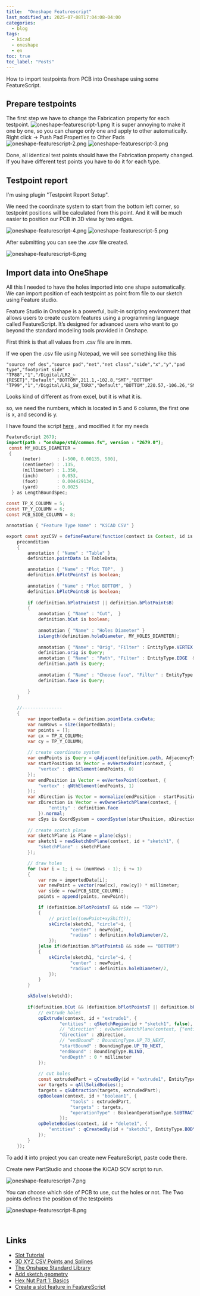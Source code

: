 ```yaml
---
title:  "Oneshape Featurescript"
last_modified_at: 2025-07-08T17:04:08-04:00
categories: 
  - blog
tags:
  - kicad
  - oneshape
  - en
toc: true
toc_label: "Posts"
---
```


How to import testpoints from PCB into Oneshape using some FeatureScript.

## Prepare testpoints

The first step we have to change the Fabrication property for each testpoint.
![oneshape-featurescript-1.png](/assets/resources/oneshape-featurescript-1.png)
It is super annoying to make it one by one, so you can change only one and apply to other automatically.
Right click -> Push Pad Properties to Other Pads
![oneshape-featurescript-2.png](/assets/resources/oneshape-featurescript-2.png)
![oneshape-featurescript-3.png](/assets/resources/oneshape-featurescript-3.png)

Done, all identical test points should have the Fabrication property changed. If you have different test points you have to do it for each type.

## Testpoint report

I'm using plugin "Testpoint Report Setup". 

We need the coordinate system to start from the bottom left corner, so testpoint positions will be calculated from this point. And it will be much easier to position our PCB in 3D view by two edges.

![oneshape-featurescript-4.png](/assets/resources/oneshape-featurescript-4.png)
![oneshape-featurescript-5.png](/assets/resources/oneshape-featurescript-5.png)

After submitting you can see the .csv file created.

![oneshape-featurescript-6.png](/assets/resources/oneshape-featurescript-6.png)

## Import data into OneShape

All this I needed to have the holes imported into one shape automatically. We can import position of each testpoint as point from file to our sketch using Feature studio.

Feature Studio in Onshape is a powerful, built-in scripting environment that allows users to create custom features using a programming language called FeatureScript. It’s designed for advanced users who want to go beyond the standard modeling tools provided in Onshape.

First think is that all values from .csv file are in mm.

If we open the .csv file using Notepad, we will see something like this

```text
"source ref des","source pad","net","net class","side","x","y","pad type","footprint side"  
"TP88","1","/Digital/LR2_~{RESET}","Default","BOTTOM",211.1,-102.8,"SMT","BOTTOM"  
"TP99","1","/Digital/LR1_SW_TXRX","Default","BOTTOM",220.57,-106.26,"SMT","BOTTOM"
```

Looks kind of different as from excel, but it is what it is.

so, we need the numbers, which is located in 5 and 6 column, the first one is x, and second is y.

I have found the script [here](https://cad.onshape.com/documents/a5566bc4a7c123d4958fd925/v/74ef42fd67330626670210c7/e/97994fc552ad661c4611715d) , and modified it for my needs

```java
FeatureScript 2679;
import(path : "onshape/std/common.fs", version : "2679.0");
 const MY_HOLES_DIAMETER =
 {
      (meter)      : [-500, 0.00135, 500],
      (centimeter) : .135,
      (millimeter) : 1.350,
      (inch)       : 0.053,
      (foot)       : 0.004429134,
      (yard)       : 0.0025
  } as LengthBoundSpec;
  
const TP_X_COLUMN = 5;
const TP_Y_COLUMN = 6;
const PCB_SIDE_COLUMN = 8;

annotation { "Feature Type Name" : "KiCAD CSV" }

export const xyzCSV = defineFeature(function(context is Context, id is Id, definition is map)
    precondition
    {
        annotation { "Name" : "Table" }
        definition.pointData is TableData;

        annotation { "Name" : "Plot TOP",  }
        definition.bPlotPointsT is boolean;
        
        annotation { "Name" : "Plot BOTTOM",  }
        definition.bPlotPointsB is boolean;
        
        if (definition.bPlotPointsT || definition.bPlotPointsB)
        {
            annotation { "Name" : "Cut",  }
            definition.bCut is boolean;
                    
            annotation { "Name" : "Holes Diameter" }
            isLength(definition.holeDiameter, MY_HOLES_DIAMETER);
            
            annotation { "Name" : "Orig", "Filter" : EntityType.VERTEX  , "MaxNumberOfPicks" : 1 }
            definition.orig is Query;
            annotation { "Name" : "Path", "Filter" : EntityType.EDGE  && GeometryType.LINE, "MaxNumberOfPicks" : 1 }
            definition.path is Query;
             
            annotation { "Name" : "Choose face", "Filter" : EntityType.FACE, "MaxNumberOfPicks" : 1 }
            definition.face is Query;
            
        }
    }

    //---------------
    {
        var importedData = definition.pointData.csvData;
        var numRows = size(importedData);
        var points = [];
        var cx = TP_X_COLUMN;
        var cy = TP_Y_COLUMN;
        
        // create coordinate system
        var endPoints is Query = qAdjacent(definition.path, AdjacencyType.VERTEX, EntityType.VERTEX);
        var startPosition is Vector = evVertexPoint(context, {
            "vertex" : qNthElement(endPoints, 0)
        });
        var endPosition is Vector = evVertexPoint(context, {
            "vertex" : qNthElement(endPoints, 1)
        });
        var xDirection is Vector = normalize(endPosition - startPosition);
        var zDirection is Vector = evOwnerSketchPlane(context, {
                "entity" : definition.face
            }).normal;
        var cSys is CoordSystem = coordSystem(startPosition, xDirection, zDirection);
        
        // create scetch plane
        var sketchPlane is Plane = plane(cSys);
        var sketch1 = newSketchOnPlane(context, id + "sketch1", {
            "sketchPlane" : sketchPlane
        });

        // draw holes
        for (var i = 1; i <= (numRows - 1); i += 1)
        {
            var row = importedData[i];
            var newPoint = vector(row[cx], row[cy]) * millimeter;
            var side = row[PCB_SIDE_COLUMN];
            points = append(points, newPoint);

            if (definition.bPlotPointsT && side == "TOP")
            {
                // println((newPoint+xyShift));
                skCircle(sketch1, "circle"~i, {
                        "center" : newPoint,
                        "radius" : definition.holeDiameter/2,
                });    
            }else if(definition.bPlotPointsB && side == "BOTTOM")
            {
                skCircle(sketch1, "circle"~i, {
                        "center" : newPoint,
                        "radius" : definition.holeDiameter/2,
                });    
            }
        }

        skSolve(sketch1);
        
        if(definition.bCut && (definition.bPlotPointsT || definition.bPlotPointsB)){
            // extrude holes
            opExtrude(context, id + "extrude1", {
                    "entities" : qSketchRegion(id + "sketch1", false),
                    // "direction" : evOwnerSketchPlane(context, {"entity" : qSketchRegion(id + "sketch1", true)}).normal,
                    "direction" : zDirection,
                    // "endBound" : BoundingType.UP_TO_NEXT,
                    "startBound" : BoundingType.UP_TO_NEXT,
                    "endBound" : BoundingType.BLIND,
                    "endDepth" : 0 * millimeter
            });
            
            // cut holes
            const extrudedPart = qCreatedBy(id + "extrude1", EntityType.BODY);
            var targets = qAllSolidBodies();
            targets = qSubtraction(targets, extrudedPart);
            opBoolean(context, id + "boolean1", {
                        "tools" : extrudedPart,
                        "targets" : targets,
                        "operationType" : BooleanOperationType.SUBTRACTION
                    });
            opDeleteBodies(context, id + "delete1", {
                "entities" : qCreatedBy(id + "sketch1", EntityType.BODY)
            });
        }
    });

```

To add it into project you can create new FeatureScript, paste code there.

Create new PartStudio and choose the KiCAD SCV script to run.

![oneshape-featurescript-7.png](/assets/resources/oneshape-featurescript-7.png)

You can choose which side of PCB to use, cut the holes or not. The Two points defines the position of the testpoints

![oneshape-featurescript-8.png](/assets/resources/oneshape-featurescript-8.png)

&nbsp;

## Links

- [Slot Tutorial](https://cad.onshape.com/FsDoc/tutorials/add-sketch-geometry.html)
- [3D XYZ CSV Points and Splines](https://cad.onshape.com/documents/a5566bc4a7c123d4958fd925/v/74ef42fd67330626670210c7/e/97994fc552ad661c4611715d)
- [The Onshape Standard Library](https://cad.onshape.com/FsDoc/library.html#newSketchOnPlane-Context-Id-map)
- [Add sketch geometry](https://cad.onshape.com/FsDoc/tutorials/add-sketch-geometry.html)
- [Hex Nut Part 1: Basics](https://www.cadjunkie.com/featurescript-101/nut)
- [Create a slot feature in FeatureScript](https://cad.onshape.com/FsDoc/tutorials/create-a-slot-feature.html)